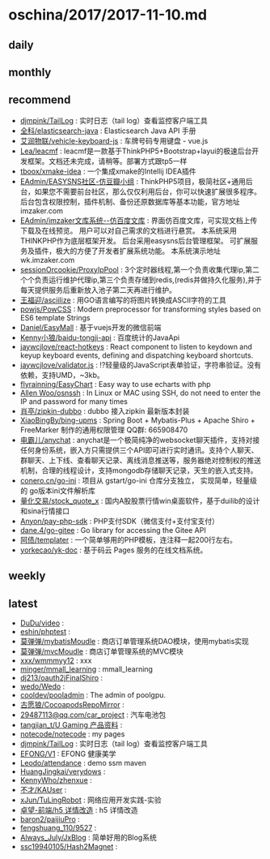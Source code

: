 # oschina/2017/2017-11-10.md



## daily



## monthly



## recommend

- [djmpink/TailLog](http://git.oschina.net/no7player/TeamStack) : 实时日志（tail log）查看监控客户端工具
- [全科/elasticsearch-java](http://git.oschina.net/quanke/elasticsearch-java) : Elasticsearch Java API 手册
- [艾润物联/vehicle-keyboard-js](http://git.oschina.net/iRainIoT/vehicle-keyboard-js) : 车牌号码专用键盘 - vue.js
- [Lea/leacmf](http://git.oschina.net/lea21st/leacmf) : leacmf是一款基于ThinkPHP5+Bootstrap+layui的极速后台开发框架。文档还未完成，请稍等。部署方式跟tp5一样
- [tboox/xmake-idea](http://git.oschina.net/tboox/xmake-idea) : 一个集成xmake的Intellij IDEA插件
- [EAdmin/EASYSNS社区-仿豆瓣小组](http://git.oschina.net/eadmin/eadminjijianshequ) : ThinkPHP5项目，极简社区+通用后台，如果您不需要前台社区，那么仅仅利用后台，你可以快速扩展很多程序。后台包含权限控制，插件机制、备份还原数据库等基本功能，官方地址imzaker.com
- [EAdmin/imzaker文库系统--仿百度文库](http://git.oschina.net/eadmin/FangBaiDuWenKu) : 界面仿百度文库，可实现文档上传下载及在线预览。 用户可以对自己需求的文档进行悬赏。 本系统采用THINKPHP作为底层框架开发。 后台采用easysns后台管理框架。 可扩展服务及插件，极大的方便了开发者扩展系统功能。 本系统演示地址wk.imzaker.com
- [sessionOrcookie/ProxyIpPool](http://git.oschina.net/javagaorui5944/ProxyIpPool) : 3个定时器线程,第一个负责收集代理ip,第二个个负责运行维护代理ip,第三个负责存储到redis,(redis并做持久化服务),并于每天提供服务后重新放入池子第二天再进行维护。
- [王福迎/asciilize](http://git.oschina.net/wangfuying/asciilize) : 用GO语言编写的将图片转换成ASCII字符的工具
- [powjs/PowCSS](http://git.oschina.net/powjs/powcss) : Modern preprocessor for transforming styles based on ES6 template Strings
- [Daniel/EasyMall](http://git.oschina.net/Daniel_Deng_Haibiao/EasyShop) : 基于vuejs开发的微信前端
- [Kenny小狼/baidu-tongji-api](http://git.oschina.net/kennylee/baidu-tongji-api) : 百度统计的JavaApi
- [jaywcjlove/react-hotkeys](http://git.oschina.net/JSLite/react-hotkeys) : React component to listen to keydown and keyup keyboard events, defining and dispatching keyboard shortcuts.
- [jaywcjlove/validator.js](http://git.oschina.net/JSLite/validator.js) : :interrobang:轻量级的JavaScript表单验证，字符串验证。没有依赖，支持UMD，~3kb。
- [flyrainning/EasyChart](http://git.oschina.net/flyrainning/EasyChart) : Easy way to use echarts with php
- [Allen Woo/osnssh](http://git.oschina.net/osroom/osnssh) : In Linux or MAC using SSH, do not need to enter the IP and password for many times
- [肖亭/zipkin-dubbo](http://git.oschina.net/xiaoting09/zipkin-dubbo) : dubbo 接入zipkin 最新版本封装
- [XiaoBingBy/bing-upms](http://git.oschina.net/xiaobingby/bing-upms) : Spring Boot + Mybatis-Plus + Apache Shiro + FreeMarker 制作的通用权限管理 QQ群: 665908470
- [电霸儿/anychat](http://git.oschina.net/dianbaer/anychat) : anychat是一个极简纯净的websocket聊天插件，支持对接任何身份系统，嵌入方只需提供三个API即可进行实时通讯。支持个人聊天、群聊天、上下线、查看聊天记录、离线消息推送等，服务器绝对控制权的推送机制，合理的线程设计，支持mongodb存储聊天记录，天生的嵌入式支持。
- [conero.cn/go-ini](http://git.oschina.net/Doee/go-ini) : 项目从 gstart/go-ini 仓库分支独立， 实现简单，轻量级的 go版本ini文件解析库
- [量化交易/stock_quote_x](http://git.oschina.net/openctp/stock_quote_x) : 国内A股股票行情win桌面软件，基于duilib的设计和sina行情接口
- [Anyon/pay-php-sdk](http://git.oschina.net/zoujingli/pay-php-sdk) : PHP支付SDK（微信支付+支付宝支付）
- [dane.4/go-gitee](http://git.oschina.net/simon/go-gitee) : Go library for accessing the Gitee API
- [阿债/templater](http://git.oschina.net/azhai/templater) : 一个简单够用的PHP模板，连注释一起200行左右。
- [yorkecao/yk-doc](http://git.oschina.net/yorkecao/yorkecao) : 基于码云 Pages 服务的在线文档系统。


## weekly



## latest

- [DuDu/video](http://git.oschina.net/Dz92/video) : 
- [eshin/phptest](http://git.oschina.net/eshin/phptest) : 
- [莫弹弹/mybatisMoudle](http://git.oschina.net/Sod-Momas/mybatisMoudle) : 商店订单管理系统DAO模块，使用mybatis实现
- [莫弹弹/mvcMoudle](http://git.oschina.net/Sod-Momas/mvcMoudle) : 商店订单管理系统的MVC模块
- [xxx/wmmmyy12](http://git.oschina.net/xxx9012/wmmmyy12) : xxx
- [minger/mmall_learning](http://git.oschina.net/mingerLiu/mmall_learning) : mmall_learning
- [dj213/oauth2jFinalShiro](http://git.oschina.net/dj213/oauth2jFinalShiro) : 
- [wedo/Wedo](http://git.oschina.net/ego_wedo/Wedo) : 
- [cooldev/pooladmin](http://git.oschina.net/wangcool/pooladmin) : The admin of poolgpu.
- [古愿狼/CocoapodsRepoMirror](http://git.oschina.net/moshiwu/CocoapodsRepoMirror) : 
- [29487113@qq.com/car_project](http://git.oschina.net/xiaozhux/car_project) : 汽车电池包
- [tangjian_t/U Gaming 产品资料](http://git.oschina.net/tangjian_t/U-Gaming-ChanPinZiLiao) : 
- [notecode/notecode](http://git.oschina.net/notecode/notecode) : my pages
- [djmpink/TailLog](http://git.oschina.net/no7player/TeamStack) : 实时日志（tail log）查看监控客户端工具
- [EFONG/V1](http://git.oschina.net/efong/v1) : EFONG 健康美学
- [Leodo/attendance](http://git.oschina.net/leodo1996/attendance) : demo ssm maven
- [HuangJingkai/verydows](http://git.oschina.net/huangjingkai/verydows) : 
- [KennyWho/zhenxue](http://git.oschina.net/kennyWho/zhenxue) : 
- [不才/KAUser](http://git.oschina.net/ka_android/KAUser) : 
- [xJun/TuLingRobot](http://git.oschina.net/xiongjun131/TuLingRobot) : 网络应用开发实践-实验
- [卓望-前端/h5 详情改造](http://git.oschina.net/zhuowang/h5-XiangQingGaiZao) : h5 详情改造
- [baron2/paijiuPro](http://git.oschina.net/baron223/paijiuPro) : 
- [fengshuang_110/9527](http://git.oschina.net/fskiller/9527) : 
- [Always_July/JxBlog](http://git.oschina.net/hurahura/JxBlog) : 简单好用的Blog系统
- [ssc19940105/Hash2Magnet](http://git.oschina.net/ssc19940105/Hash2Magnet) : 